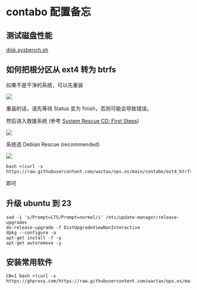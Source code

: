 # contabo 配置备忘

## 测试磁盘性能

[disk.sysbench.sh](./disk.sysbench.sh)

## 如何把根分区从 ext4 转为 btrfs

如果不是干净的系统，可以先重装

![](https://pub-b8db533c86124200a9d799bf3ba88099.r2.dev/2023/08/LsAN4pZ.webp)

重装的话，请先等待 Status 变为 finish，否则可能会导致错误。

然后进入救援系统 (参考 [System Rescue CD: First Steps](https://contabo.com/blog/system-rescue-cd-first-steps))

![](https://pub-b8db533c86124200a9d799bf3ba88099.r2.dev/2023/08/XlYH1Je.webp)

系统选 Debian Rescue (recommended)

![](https://pub-b8db533c86124200a9d799bf3ba88099.r2.dev/2023/08/Wa2HdD1.webp)

```
bash <(curl -s https://raw.githubusercontent.com/wactax/ops.os/main/contabo/ext4_btrfs.sh)
```

即可

## 升级 ubuntu 到 23

```
sed -i 's/Prompt=LTS/Prompt=normal/i' /etc/update-manager/release-upgrades
do-release-upgrade -f DistUpgradeViewNonInteractive
dpkg --configure -a
apt-get install -f -y
apt-get autoremove -y
```

## 安装常用软件

```
CN=1 bash <(curl -s https://ghproxy.com/https://raw.githubusercontent.com/wactax/ops.os/main/ubuntu/boot.sh)
```
